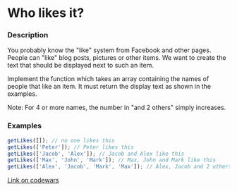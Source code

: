 # Who likes it?

### Description

You probably know the "like" system from Facebook and other pages. People can "like" blog posts, pictures or other items. We want to create the text that should be displayed next to such an item.

Implement the function which takes an array containing the names of people that like an item. It must return the display text as shown in the examples.

Note: For 4 or more names, the number in "and 2 others" simply increases.

### Examples

```javascript
getLikes([]); // no one likes this
getLikes(['Peter']); // Peter likes this
getLikes(['Jacob', 'Alex']); // Jacob and Alex like this
getLikes(['Max', 'John', 'Mark']); // Max, John and Mark like this
getLikes(['Alex', 'Jacob', 'Mark', 'Max']); // Alex, Jacob and 2 others like this
```

[Link on codewars](https://www.codewars.com/kata/who-likes-it)